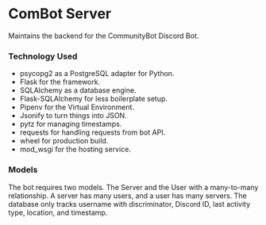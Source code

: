 # ComBot Server

Maintains the backend for the CommunityBot Discord Bot.

### Technology Used

- psycopg2 as a PostgreSQL adapter for Python.
- Flask for the framework.
- SQLAlchemy as a database engine.
- Flask-SQLAlchemy for less boilerplate setup.
- Pipenv for the Virtual Environment.
- Jsonify to turn things into JSON.
- pytz for managing timestamps.
- requests for handling requests from bot API.
- wheel for production build.
- mod_wsgi for the hosting service.

### Models

The bot requires two models. The Server and the User with a many-to-many relationship. A server has many users, and a
user has many servers. The database only tracks username with discriminator, Discord ID, last activity type, location,
and timestamp.